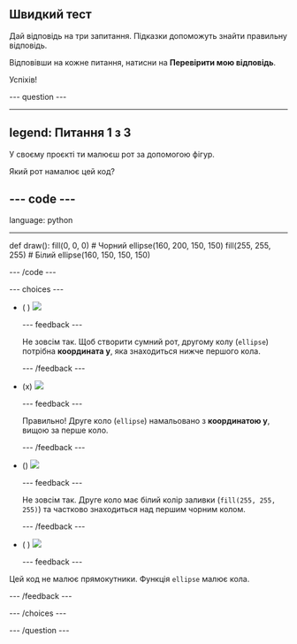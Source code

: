 ## Швидкий тест

Дай відповідь на три запитання. Підказки допоможуть знайти правильну відповідь.

Відповівши на кожне питання, натисни на **Перевірити мою відповідь**.

Успіхів!

--- question ---

---
legend: Питання 1 з 3
---

У своєму проєкті ти малюєш рот за допомогою фігур.

Який рот намалює цей код?

--- code ---
---
language: python

---
def draw(): fill(0, 0, 0) # Чорний ellipse(160, 200, 150, 150) fill(255, 255, 255) # Білий ellipse(160, 150, 150, 150)

--- /code ---

--- choices ---

- ( ) ![](images/sad-mouth.png)

  --- feedback ---

  Не зовсім так. Щоб створити сумний рот, другому колу (`ellipse`) потрібна **координата y**, яка знаходиться нижче першого кола.

  --- /feedback ---

- (x) ![](images/happy-mouth.png)

  --- feedback ---

  Правильно! Друге коло (`ellipse`) намальовано з **координатою y**, вищою за перше коло.

  --- /feedback ---

- () ![](images/circle-mouth.png)

  --- feedback ---

   Не зовсім так. Друге коло має білий колір заливки (`fill(255, 255, 255)`) та частково знаходиться над першим чорним колом.

  --- /feedback ---

- ( ) ![](images/square-mouth.png)

  --- feedback ---

Цей код не малює прямокутники. Функція `ellipse` малює кола.

  --- /feedback ---

--- /choices ---

--- /question ---
